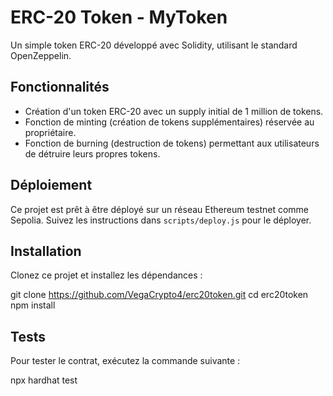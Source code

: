 # ERC-20 Token - MyToken

Un simple token ERC-20 développé avec Solidity, utilisant le standard OpenZeppelin.

## Fonctionnalités

- Création d'un token ERC-20 avec un supply initial de 1 million de tokens.
- Fonction de minting (création de tokens supplémentaires) réservée au propriétaire.
- Fonction de burning (destruction de tokens) permettant aux utilisateurs de détruire leurs propres tokens.

## Déploiement

Ce projet est prêt à être déployé sur un réseau Ethereum testnet comme Sepolia. Suivez les instructions dans `scripts/deploy.js` pour le déployer.

## Installation

Clonez ce projet et installez les dépendances :

git clone https://github.com/VegaCrypto4/erc20token.git cd erc20token npm install


## Tests

Pour tester le contrat, exécutez la commande suivante :

npx hardhat test